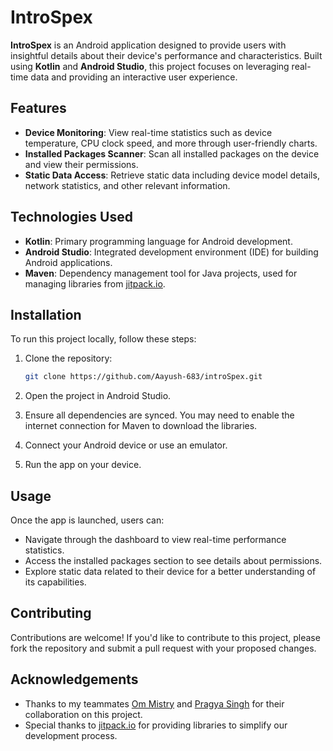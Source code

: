 # IntroSpex

**IntroSpex** is an Android application designed to provide users with insightful details about their device's performance and characteristics. Built using **Kotlin** and **Android Studio**, this project focuses on leveraging real-time data and providing an interactive user experience.

## Features

- **Device Monitoring**: View real-time statistics such as device temperature, CPU clock speed, and more through user-friendly charts.
- **Installed Packages Scanner**: Scan all installed packages on the device and view their permissions.
- **Static Data Access**: Retrieve static data including device model details, network statistics, and other relevant information.

## Technologies Used

- **Kotlin**: Primary programming language for Android development.
- **Android Studio**: Integrated development environment (IDE) for building Android applications.
- **Maven**: Dependency management tool for Java projects, used for managing libraries from [jitpack.io](https://jitpack.io).

## Installation

To run this project locally, follow these steps:

1. Clone the repository:

   ```bash
   git clone https://github.com/Aayush-683/introSpex.git
   ```
   
2. Open the project in Android Studio.

3. Ensure all dependencies are synced. You may need to enable the internet connection for Maven to download the libraries.

4. Connect your Android device or use an emulator.

5. Run the app on your device.

## Usage
Once the app is launched, users can:
- Navigate through the dashboard to view real-time performance statistics.
- Access the installed packages section to see details about permissions.
- Explore static data related to their device for a better understanding of its capabilities.

## Contributing
Contributions are welcome! If you'd like to contribute to this project, please fork the repository and submit a pull request with your proposed changes.

## Acknowledgements
- Thanks to my teammates [Om Mistry](https://github.com/MISTRY90) and [Pragya Singh](https://github.com/pragyasixgh) for their collaboration on this project.
- Special thanks to [jitpack.io](https://jitpack.io) for providing libraries to simplify our development process.

